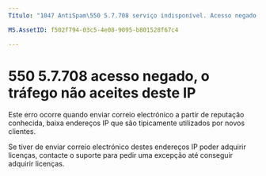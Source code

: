```yaml
---
Título: "1047 AntiSpam\550 5.7.708 serviço indisponível. Acesso negado, tráfego não aceite a partir deste IP"ms.author: chrisda author: Gestor de chrisda: serdars ms.date: 28/9/2018 ms.audience: ITPro ms.topic: artigo ROBOTS: NOINDEX, NOFOLLOW localization_priority: prioridade

MS.AssetID: f502f794-03c5-4e08-9095-b801528f67c4

---
```




# <a name="550-57708-access-denied-traffic-not-accepted-from-this-ip"></a>550 5.7.708 acesso negado, o tráfego não aceites deste IP

Este erro ocorre quando enviar correio electrónico a partir de reputação conhecida, baixa endereços IP que são tipicamente utilizados por novos clientes.
  
Se tiver de enviar correio electrónico destes endereços IP poder adquirir licenças, contacte o suporte para pedir uma excepção até conseguir adquirir licenças.
  

